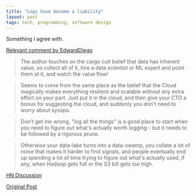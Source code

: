 ```yaml
---
title: "Logs have become a liability"
layout: post
tags: tech, programming, software design 
---
```


Something I agree with. 

[Relevant comment by EdwardDiego](https://news.ycombinator.com/item?id=21200987)

>The author touches on the cargo cult belief that data has inherent value, so collect all of it, hire a data scientist or ML expert and point them at it, and watch the value flow!

>Seems to come from the same place as the belief that the Cloud magically makes everything resilient and scalable without any extra effort on your part. Just put it in the cloud, and then give your CTO a bonus for suggesting the cloud, and suddenly you don't need to worry about sysops.

>Don't get me wrong, "log all the things" is a good place to start when you need to figure out what's actually worth logging - but it needs to be followed by a rigorous prune.

>Otherwise your data-lake turns into a data-swamp, you collate a lot of noise that makes it harder to find signals, and people eventually end up spending a lot of time trying to figure out what's actually used, if any, when Hadoop gets full or the S3 bill gets too high.

[HN Discussion ](https://news.ycombinator.com/item?id=21196156)

[Original Post](https://vicki.substack.com/p/logs-were-our-lifeblood-now-theyre)
